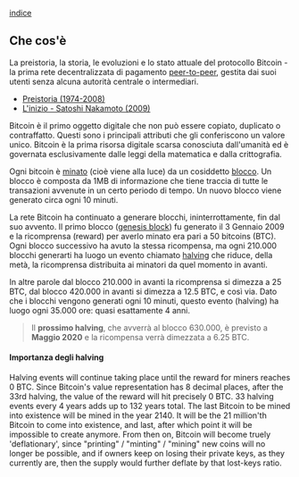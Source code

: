 [indice](README.md)
## Che cos'è
La preistoria, la storia, le evoluzioni e lo stato attuale del protocollo Bitcoin - la prima rete decentralizzata di pagamento [peer-to-peer](glossario.md#p2p), gestita dai suoi utenti senza alcuna autorità centrale o intermediari.

* [Preistoria (1974-2008)](preistoria.md "Cronologia di eventi storici prima che bitcoin fosse rilasciato al pubblico.")
* [L'inizio - Satoshi Nakamoto (2009)](sn.md "Lo pseudonimo dietro l'invenzione della criptovaluta Bitcoin.")

Bitcoin è il primo oggetto digitale che non può essere copiato, duplicato o contraffatto. Questi sono  i principali attributi che gli conferiscono un valore unico. Bitcoin è la prima risorsa digitale scarsa conosciuta dall'umanità ed è governata esclusivamente dalle leggi della matematica e dalla crittografia.

Ogni bitcoin è [minato](glossario.md#minare) (cioè viene alla luce) da un cosiddetto [blocco](glossario.md#blocco). Un blocco è composta da 1MB di informazione che tiene traccia di tutte le transazioni avvenute in un certo periodo di tempo. Un nuovo blocco viene generato circa ogni 10 minuti.

La rete Bitcoin ha continuato a generare blocchi, ininterrottamente, fin dal suo avvento. Il primo blocco ([genesis block](glossario.md#genesisblock)) fu generato il 3 Gennaio 2009 e la ricomprensa (reward) per averlo minato era pari a 50 bitcoins (BTC). Ogni blocco successivo ha avuto la stessa ricompensa, ma ogni 210.000 blocchi generarti ha luogo un evento chiamato [halving](glossario.md#halving) che riduce, della metà, la ricomprensa distribuita ai minatori da quel momento in avanti.

In altre parole dal blocco 210.000 in avanti la ricomprensa si dimezza a 25 BTC, dal blocco 420.000 in avanti si dimezza a 12.5 BTC, e così via. Dato che i blocchi vengono generati ogni 10 minuti, questo evento (halving) ha luogo ogni 35.000 ore: quasi esattamente 4 anni.

>Il __prossimo halving__, che avverrà al blocco 630.000, è previsto a __Maggio 2020__ e la ricompensa verrà dimezzata a 6.25 BTC. 

#### Importanza degli halving
Halving events will continue taking place until the reward for miners reaches 0 BTC. Since Bitcoin's value representation has 8 decimal places, after the 33rd halving, the value of the reward will hit precisely 0 BTC. 33 halving events every 4 years adds up to 132 years total. The last Bitcoin to be mined into existence will be mined in the year 2140. It will be the 21 million'th Bitcoin to come into existence, and last, after which point it will be impossible to create anymore. From then on, Bitcoin will become truely 'deflationary', since "printing" / "minting" / "mining" new coins will no longer be possible, and if owners keep on losing their private keys, as they currently are, then the supply would further deflate by that lost-keys ratio. 
